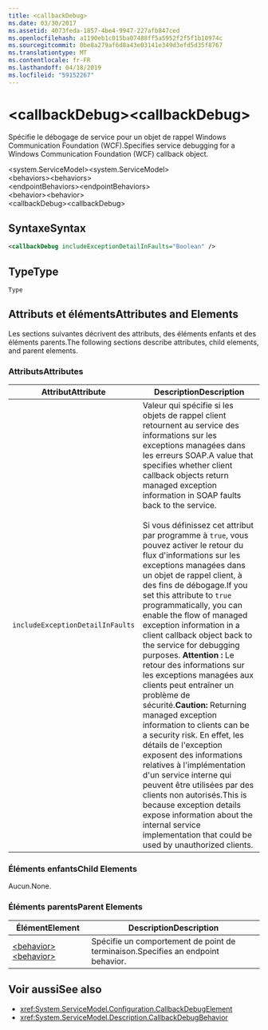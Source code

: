 ```yaml
---
title: <callbackDebug>
ms.date: 03/30/2017
ms.assetid: 4073feda-1857-4be4-9947-227afb847ced
ms.openlocfilehash: a1190eb1c015ba07488ff5a5952f2f5f1b10974c
ms.sourcegitcommit: 0be8a279af6d8a43e03141e349d3efd5d35f8767
ms.translationtype: MT
ms.contentlocale: fr-FR
ms.lasthandoff: 04/18/2019
ms.locfileid: "59152267"
---
```

# <a name="callbackdebug"></a><span data-ttu-id="13016-101">\<callbackDebug></span><span class="sxs-lookup"><span data-stu-id="13016-101">\<callbackDebug></span></span>
<span data-ttu-id="13016-102">Spécifie le débogage de service pour un objet de rappel Windows Communication Foundation (WCF).</span><span class="sxs-lookup"><span data-stu-id="13016-102">Specifies service debugging for a Windows Communication Foundation (WCF) callback object.</span></span>  
  
 <span data-ttu-id="13016-103">\<system.ServiceModel></span><span class="sxs-lookup"><span data-stu-id="13016-103">\<system.ServiceModel></span></span>  
<span data-ttu-id="13016-104">\<behaviors></span><span class="sxs-lookup"><span data-stu-id="13016-104">\<behaviors></span></span>  
<span data-ttu-id="13016-105">\<endpointBehaviors></span><span class="sxs-lookup"><span data-stu-id="13016-105">\<endpointBehaviors></span></span>  
<span data-ttu-id="13016-106">\<behavior></span><span class="sxs-lookup"><span data-stu-id="13016-106">\<behavior></span></span>  
<span data-ttu-id="13016-107">\<callbackDebug></span><span class="sxs-lookup"><span data-stu-id="13016-107">\<callbackDebug></span></span>  
  
## <a name="syntax"></a><span data-ttu-id="13016-108">Syntaxe</span><span class="sxs-lookup"><span data-stu-id="13016-108">Syntax</span></span>  
  
```xml  
<callbackDebug includeExceptionDetailInFaults="Boolean" />
```  
  
## <a name="type"></a><span data-ttu-id="13016-109">Type</span><span class="sxs-lookup"><span data-stu-id="13016-109">Type</span></span>  
 `Type`  
  
## <a name="attributes-and-elements"></a><span data-ttu-id="13016-110">Attributs et éléments</span><span class="sxs-lookup"><span data-stu-id="13016-110">Attributes and Elements</span></span>  
 <span data-ttu-id="13016-111">Les sections suivantes décrivent des attributs, des éléments enfants et des éléments parents.</span><span class="sxs-lookup"><span data-stu-id="13016-111">The following sections describe attributes, child elements, and parent elements.</span></span>  
  
### <a name="attributes"></a><span data-ttu-id="13016-112">Attributs</span><span class="sxs-lookup"><span data-stu-id="13016-112">Attributes</span></span>  
  
|<span data-ttu-id="13016-113">Attribut</span><span class="sxs-lookup"><span data-stu-id="13016-113">Attribute</span></span>|<span data-ttu-id="13016-114">Description</span><span class="sxs-lookup"><span data-stu-id="13016-114">Description</span></span>|  
|---------------|-----------------|  
|`includeExceptionDetailInFaults`|<span data-ttu-id="13016-115">Valeur qui spécifie si les objets de rappel client retournent au service des informations sur les exceptions managées dans les erreurs SOAP.</span><span class="sxs-lookup"><span data-stu-id="13016-115">A value that specifies whether client callback objects return managed exception information in SOAP faults back to the service.</span></span><br /><br /> <span data-ttu-id="13016-116">Si vous définissez cet attribut par programme à `true`, vous pouvez activer le retour du flux d'informations sur les exceptions managées dans un objet de rappel client, à des fins de débogage.</span><span class="sxs-lookup"><span data-stu-id="13016-116">If you set this attribute to `true` programmatically, you can enable the flow of managed exception information in a client callback object back to the service for debugging purposes.</span></span> <span data-ttu-id="13016-117">**Attention :**  Le retour des informations sur les exceptions managées aux clients peut entraîner un problème de sécurité.</span><span class="sxs-lookup"><span data-stu-id="13016-117">**Caution:**  Returning managed exception information to clients can be a security risk.</span></span> <span data-ttu-id="13016-118">En effet, les détails de l'exception exposent des informations relatives à l'implémentation d'un service interne qui peuvent être utilisées par des clients non autorisés.</span><span class="sxs-lookup"><span data-stu-id="13016-118">This is because exception details expose information about the internal service implementation that could be used by unauthorized clients.</span></span>|  
  
### <a name="child-elements"></a><span data-ttu-id="13016-119">Éléments enfants</span><span class="sxs-lookup"><span data-stu-id="13016-119">Child Elements</span></span>  
 <span data-ttu-id="13016-120">Aucun.</span><span class="sxs-lookup"><span data-stu-id="13016-120">None.</span></span>  
  
### <a name="parent-elements"></a><span data-ttu-id="13016-121">Éléments parents</span><span class="sxs-lookup"><span data-stu-id="13016-121">Parent Elements</span></span>  
  
|<span data-ttu-id="13016-122">Élément</span><span class="sxs-lookup"><span data-stu-id="13016-122">Element</span></span>|<span data-ttu-id="13016-123">Description</span><span class="sxs-lookup"><span data-stu-id="13016-123">Description</span></span>|  
|-------------|-----------------|  
|[<span data-ttu-id="13016-124">\<behavior></span><span class="sxs-lookup"><span data-stu-id="13016-124">\<behavior></span></span>](../../../../../docs/framework/configure-apps/file-schema/wcf/behavior-of-endpointbehaviors.md)|<span data-ttu-id="13016-125">Spécifie un comportement de point de terminaison.</span><span class="sxs-lookup"><span data-stu-id="13016-125">Specifies an endpoint behavior.</span></span>|  
  
## <a name="see-also"></a><span data-ttu-id="13016-126">Voir aussi</span><span class="sxs-lookup"><span data-stu-id="13016-126">See also</span></span>

- <xref:System.ServiceModel.Configuration.CallbackDebugElement>
- <xref:System.ServiceModel.Description.CallbackDebugBehavior>
